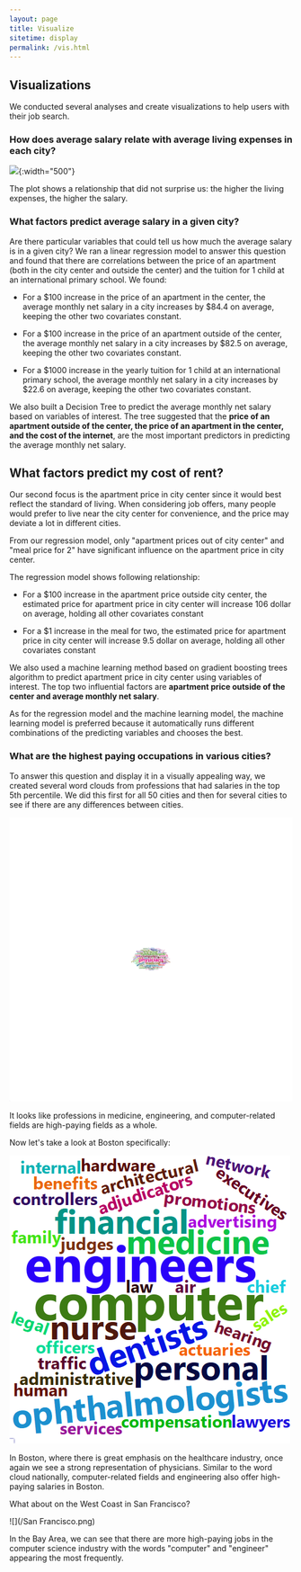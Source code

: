 ```yaml
---
layout: page
title: Visualize
sitetime: display
permalink: /vis.html
---
```


## Visualizations

We conducted several analyses and create visualizations to help users with their job search.

### How does average salary relate with average living expenses in each city?

![](/SalaryvExpenses.png){:width="500"}

The plot shows a relationship that did not surprise us: the higher the living expenses, the higher the salary.

### What factors predict average salary in a given city?

Are there particular variables that could tell us how much the average salary is in a given city? We ran a linear regression model to answer this question and found that there are correlations between the price of an apartment (both in the city center and outside the center) and the tuition for 1 child at an international primary school. We found:

- For a $100 increase in the price of an apartment in the center, the average monthly net salary in a city increases by $84.4 on average, keeping the other two covariates constant.

- For a $100 increase in the price of an apartment outside of the center, the average monthly net salary in a city increases by $82.5 on average, keeping the other two covariates constant. 

- For a $1000 increase in the yearly tuition for 1 child at an international primary school, the average monthly net salary in a city increases by $22.6 on average, keeping the other two covariates constant.

We also built a Decision Tree to predict the average monthly net salary based on variables of interest. The tree suggested that the **price of an apartment outside of the center, the price of an apartment in the center, and the cost of the internet**, are the most important predictors in predicting the average monthly net salary.

## What factors predict my cost of rent?

Our second focus is the apartment price in city center since it would best reflect the standard of living. When considering job offers, many people would prefer to live near the city center for convenience, and the price may deviate a lot in different cities.


From our regression model, only "apartment prices out of city center" and "meal price for 2" have significant influence on the apartment price in city center. 


The regression model shows following relationship:

- For a $100 increase in the apartment price outside city center, the estimated price for apartment price in city center will increase 106 dollar on average, holding all other covariates constant

- For a $1 increase in the meal for two, the estimated price for apartment price in city center will increase 9.5 dollar on average, holding all other covariates constant

We also used a machine learning method based on gradient boosting trees algorithm to predict apartment price in city center using variables of interest. The top two influential factors are **apartment price outside of the center and average monthly net salary**.

As for the regression model and the machine learning model, the machine learning model is preferred because it automatically runs different combinations of the predicting variables and chooses the best. 


### What are the highest paying occupations in various cities?

To answer this question and display it in a visually appealing way, we created several word clouds from professions that had salaries in the top 5th percentile. We did this first for all 50 cities and then for several cities to see if there are any differences between cities.

![](/total.png)

It looks like professions in medicine, engineering, and computer-related fields are high-paying fields as a whole.

Now let's take a look at Boston specifically:

![](/boston.png)

In Boston, where there is great emphasis on the healthcare industry, once again we see a strong representation of physicians. Similar to the word cloud nationally, computer-related fields and engineering also offer high-paying salaries in Boston.

What about on the West Coast in San Francisco?

![](/San Francisco.png)

In the Bay Area, we can see that there are more high-paying jobs in the computer science industry with the words "computer" and "engineer" appearing the most frequently.



